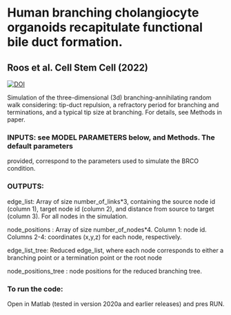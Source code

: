 # Human branching cholangiocyte organoids recapitulate functional bile duct formation. 
## Roos et al. Cell Stem Cell (2022)

[![DOI](https://zenodo.org/badge/480988499.svg)](https://zenodo.org/badge/latestdoi/480988499)

Simulation of the three-dimensional (3d) branching-annihilating random walk
considering: tip-duct repulsion, a refractory period for branching and
terminations, and a typical tip size at branching. For details, see
Methods in paper.
 
### INPUTS: see MODEL PARAMETERS below, and Methods. The default parameters 
provided, correspond to the parameters used to simulate the BRCO condition. 

### OUTPUTS:
edge_list: Array of size number_of_links*3, containing the source node id (column 1), target node id (column 2), and distance from source to target (column 3). For all nodes in the simulation.

node_positions : Array of size number_of_nodes*4. Column 1: node id. Columns 2-4: coordinates (x,y,z) for each node, respectively.  

edge_list_tree: Reduced edge_list, where each node corresponds to either a branching point or a termination point or the root node

node_positions_tree : node positions for the reduced branching tree.

### To run the code:
Open in Matlab (tested in version 2020a and earlier releases) and pres RUN.
